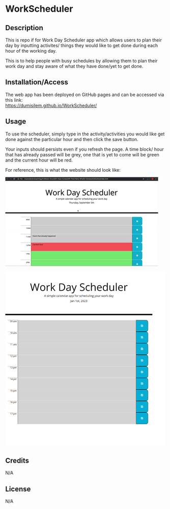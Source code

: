 # WorkScheduler

## Description 

This is repo if for Work Day Scheduler app which allows users to plan their day by inputting activites/ things they would like to get done during each hour of the working day. 

This is to help people with busy schedules by allowing them to plan their work day and stay aware of what they have done/yet to get done.

## Installation/Access
The web app  has been deployed on GitHub pages and can be accessed via this link:  
https://dumisilem.github.io/WorkScheduler/




## Usage 
To use the scheduler, simply type in the activity/activities you would like get done against the particular hour and then click the save button.

Your inputs should persists even if you refresh the page. 
A time block/ hour that has already passed will be grey, one that is yet to come will be green and the current hour will be red.
 

For reference, this is what the website should look like:  


![portfolio screenshot](./images/05-third-party-apis-homework-demo.gif)

![portfolio screenshot](./images/workday_srcsht.png)
## Credits
N/A


## License
N/A
